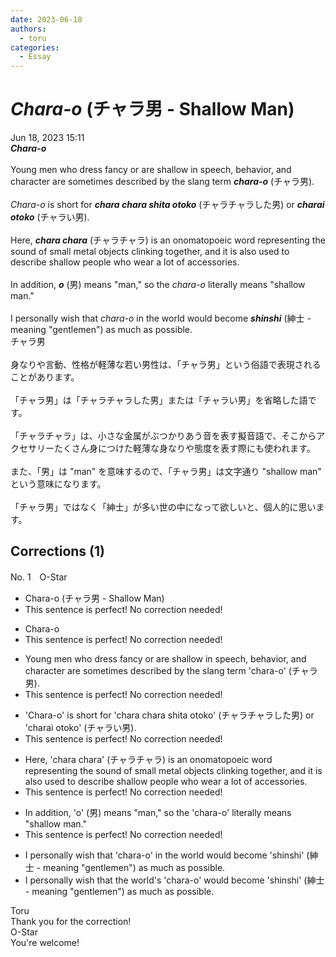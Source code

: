 ```yaml
---
date: 2023-06-18
authors:
  - toru
categories:
  - Essay
---
```


<h1 id="subject_show"><strong><em>Chara-o</strong></em> (チャラ男 - Shallow Man)</h1>
<div class="date">Jun 18, 2023 15:11</div>
<div id="post"><div id="body_show_ori">
<strong><em>Chara-o</strong></em><br/><br/>Young men who dress fancy or are shallow in speech, behavior, and character are sometimes described by the slang term <strong><em>chara-o</em></strong> (チャラ男).<br/><br/><em>Chara-o</em> is short for <strong><em>chara chara shita otoko</em></strong> (チャラチャラした男) or <strong><em>charai otoko</em></strong> (チャラい男).<br/><br/>Here, <strong><em>chara chara</em></strong> (チャラチャラ) is an onomatopoeic word representing the sound of small metal objects clinking together, and it is also used to describe shallow people who wear a lot of accessories.<br/><br/>In addition, <strong><em>o</em></strong> (男) means "man," so the <em>chara-o</em> literally means "shallow man."<br/><br/>I personally wish that <em>chara-o</em> in the world would become <strong><em>shinshi</em></strong> (紳士 - meaning "gentlemen") as much as possible.
</div></div>

<!-- more -->

<div id="post_ja"><div id="body_show_mo">
チャラ男<br/><br/>身なりや言動、性格が軽薄な若い男性は、「チャラ男」という俗語で表現されることがあります。<br/><br/>「チャラ男」は「チャラチャラした男」または「チャラい男」を省略した語です。<br/><br/>「チャラチャラ」は、小さな金属がぶつかりあう音を表す擬音語で、そこからアクセサリーたくさん身につけた軽薄な身なりや態度を表す際にも使われます。<br/><br/>また、「男」は "man" を意味するので、「チャラ男」は文字通り "shallow man" という意味になります。<br/><br/>「チャラ男」ではなく「紳士」が多い世の中になって欲しいと、個人的に思います。
</div></div>

## Corrections (1)
<div id="block"><div class="first_name"> No. 1　<span class="just_name">O-Star</span></div><div id="block2">
<ul class="correction_field">
<li class="incorrect">Chara-o (チャラ男 - Shallow Man)</li>
<li class="corrected perfect">This sentence is perfect! No correction needed!</li>
</ul>
<ul class="correction_field">
<li class="incorrect">Chara-o</li>
<li class="corrected perfect">This sentence is perfect! No correction needed!</li>
</ul>
<ul class="correction_field">
<li class="incorrect">Young men who dress fancy or are shallow in speech, behavior, and character are sometimes described by the slang term 'chara-o' (チャラ男).</li>
<li class="corrected perfect">This sentence is perfect! No correction needed!</li>
</ul>
<ul class="correction_field">
<li class="incorrect">'Chara-o' is short for 'chara chara shita otoko' (チャラチャラした男) or 'charai otoko' (チャラい男).</li>
<li class="corrected perfect">This sentence is perfect! No correction needed!</li>
</ul>
<ul class="correction_field">
<li class="incorrect">Here, 'chara chara' (チャラチャラ) is an onomatopoeic word representing the sound of small metal objects clinking together, and it is also used to describe shallow people who wear a lot of accessories.</li>
<li class="corrected perfect">This sentence is perfect! No correction needed!</li>
</ul>
<ul class="correction_field">
<li class="incorrect">In addition, 'o' (男) means "man," so the 'chara-o' literally means "shallow man."</li>
<li class="corrected perfect">This sentence is perfect! No correction needed!</li>
</ul>
<ul class="correction_field">
<li class="incorrect">I personally wish that 'chara-o' in the world would become 'shinshi' (紳士 - meaning "gentlemen") as much as possible.</li>
<li class="corrected correct">
I personally wish that<span class="f_bold"> the world's 'chara-o' would</span> become 'shinshi' (紳士 - meaning "gentlemen") <span class="sline"><span class="f_red">as much as possible</span></span>.
</li>
</ul>
</div><div class="name"><span class="just_name">Toru</span><br>
Thank you for the correction!
</div>
<div class="name"><span class="just_name">O-Star</span><br>
You're welcome!
</div>
</div>
